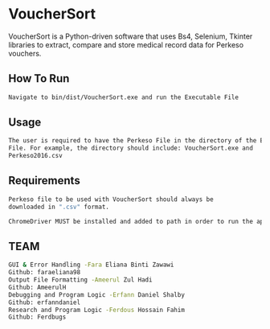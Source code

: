 # VoucherSort

VoucherSort is a Python-driven software that uses Bs4, Selenium, Tkinter libraries to extract, compare and store medical record data for Perkeso vouchers.

## How To Run


```bash
Navigate to bin/dist/VoucherSort.exe and run the Executable File
```

## Usage

```bash
The user is required to have the Perkeso File in the directory of the Executable
File. For example, the directory should include: VoucherSort.exe and 
Perkeso2016.csv
```
## Requirements


```bash
Perkeso file to be used with VoucherSort should always be
downloaded in ".csv" format.
```
```bash
ChromeDriver MUST be installed and added to path in order to run the application. Suitably Chromedriver 75.
```

## TEAM

```bash
GUI & Error Handling -Fara Eliana Binti Zawawi 
Github: faraeliana98
Output File Formatting -Ameerul Zul Hadi
Github: AmeerulH
Debugging and Program Logic -Erfann Daniel Shalby
Github: erfanndaniel
Research and Program Logic -Ferdous Hossain Fahim
Github: Ferdbugs

```
